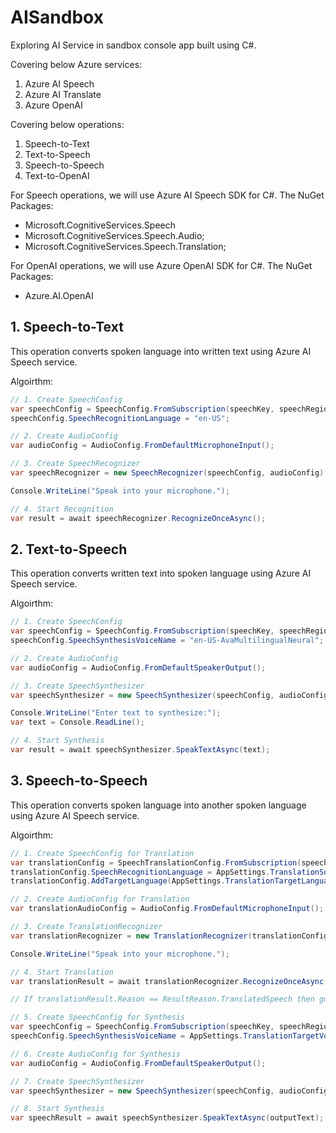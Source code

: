 # AISandbox

Exploring AI Service in sandbox console app built using C#.

Covering below Azure services:

1. Azure AI Speech
1. Azure AI Translate
1. Azure OpenAI

Covering below operations:

1. Speech-to-Text
1. Text-to-Speech
1. Speech-to-Speech
1. Text-to-OpenAI

For Speech operations, we will use Azure AI Speech SDK for C#. The NuGet Packages:
- Microsoft.CognitiveServices.Speech
- Microsoft.CognitiveServices.Speech.Audio;
- Microsoft.CognitiveServices.Speech.Translation;

For OpenAI operations, we will use Azure OpenAI SDK for C#. The NuGet Packages:
- Azure.AI.OpenAI

## 1. Speech-to-Text

This operation converts spoken language into written text using Azure AI Speech service.

Algoirthm:

```cs
// 1. Create SpeechConfig
var speechConfig = SpeechConfig.FromSubscription(speechKey, speechRegion);
speechConfig.SpeechRecognitionLanguage = "en-US";

// 2. Create AudioConfig
var audioConfig = AudioConfig.FromDefaultMicrophoneInput();

// 3. Create SpeechRecognizer
var speechRecognizer = new SpeechRecognizer(speechConfig, audioConfig);

Console.WriteLine("Speak into your microphone.");

// 4. Start Recognition
var result = await speechRecognizer.RecognizeOnceAsync();
```

## 2. Text-to-Speech

This operation converts written text into spoken language using Azure AI Speech service.

Algoirthm:
```cs
// 1. Create SpeechConfig
var speechConfig = SpeechConfig.FromSubscription(speechKey, speechRegion);
speechConfig.SpeechSynthesisVoiceName = "en-US-AvaMultilingualNeural";

// 2. Create AudioConfig
var audioConfig = AudioConfig.FromDefaultSpeakerOutput();

// 3. Create SpeechSynthesizer
var speechSynthesizer = new SpeechSynthesizer(speechConfig, audioConfig);

Console.WriteLine("Enter text to synthesize:");
var text = Console.ReadLine();

// 4. Start Synthesis
var result = await speechSynthesizer.SpeakTextAsync(text);
```

## 3. Speech-to-Speech

This operation converts spoken language into another spoken language using Azure AI Speech service.

Algoirthm:
```cs
// 1. Create SpeechConfig for Translation
var translationConfig = SpeechTranslationConfig.FromSubscription(speechKey, speechRegion);
translationConfig.SpeechRecognitionLanguage = AppSettings.TranslationSourceLanguage;
translationConfig.AddTargetLanguage(AppSettings.TranslationTargetLanguage); // Urdu

// 2. Create AudioConfig for Translation
var translationAudioConfig = AudioConfig.FromDefaultMicrophoneInput();

// 3. Create TranslationRecognizer
var translationRecognizer = new TranslationRecognizer(translationConfig, translationAudioConfig);

Console.WriteLine("Speak into your microphone.");

// 4. Start Translation
var translationResult = await translationRecognizer.RecognizeOnceAsync();

// If translationResult.Reason == ResultReason.TranslatedSpeech then go to next step

// 5. Create SpeechConfig for Synthesis
var speechConfig = SpeechConfig.FromSubscription(speechKey, speechRegion);
speechConfig.SpeechSynthesisVoiceName = AppSettings.TranslationTargetVoiceName;

// 6. Create AudioConfig for Synthesis
var audioConfig = AudioConfig.FromDefaultSpeakerOutput();

// 7. Create SpeechSynthesizer
var speechSynthesizer = new SpeechSynthesizer(speechConfig, audioConfig);

// 8. Start Synthesis
var speechResult = await speechSynthesizer.SpeakTextAsync(outputText);
```